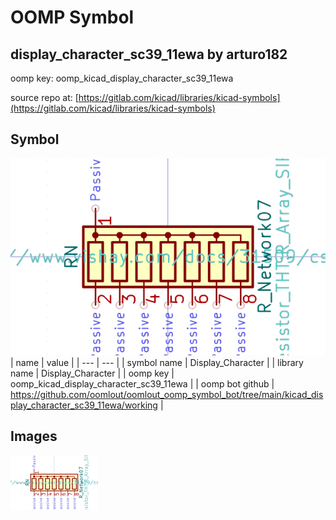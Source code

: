 # OOMP Symbol  
## display_character_sc39_11ewa  by arturo182  
  
oomp key: oomp_kicad_display_character_sc39_11ewa  
  
source repo at: [https://gitlab.com/kicad/libraries/kicad-symbols](https://gitlab.com/kicad/libraries/kicad-symbols)  
## Symbol  
  
[![working.png](working_600.png)](working.png)  
| name | value | 
| --- | --- | 
| symbol name | Display_Character | 
| library name | Display_Character | 
| oomp key | oomp_kicad_display_character_sc39_11ewa | 
| oomp bot github | https://github.com/oomlout/oomlout_oomp_symbol_bot/tree/main/kicad_display_character_sc39_11ewa/working | 
## Images  
  
[![working.png](working_140.png)](working.png)  
